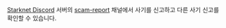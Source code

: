 [Starknet Discord](https://starknet.io/discord) 서버의 [scam-report](https://discord.gg/qypnmzkhbc) 채널에서 사기를 신고하고 다른 사기 신고를 확인할 수 있습니다.